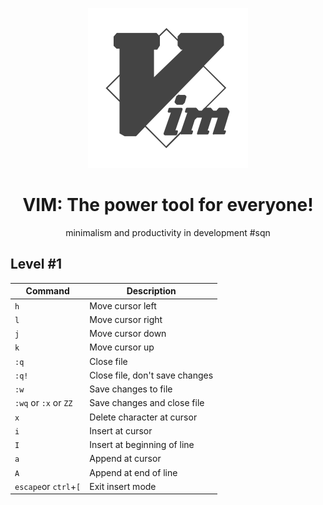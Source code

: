 <p align="center"><img src="vim-logo.png"></p>
<h1 align="center">VIM: The power tool for everyone! </h1>
<p align="center">minimalism and productivity in development #sqn</p>


## Level #1

Command      			| Description
---          			| ---
`h`						| Move cursor left
`l`						| Move cursor right
`j`						| Move cursor down
`k`						| Move cursor up
`:q`					| Close file
`:q!`					| Close file, don't save changes
`:w`					| Save changes to file
`:wq` or `:x` or `ZZ`	| Save changes and close file
`x`						| Delete character at cursor
`i`						| Insert at cursor
`I`						| Insert at beginning of line
`a`						| Append at cursor
`A`						| Append at end of line
`escape`or `ctrl`+`[`	| Exit insert mode